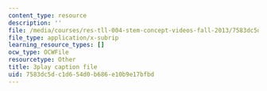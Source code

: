 ```yaml
---
content_type: resource
description: ''
file: /media/courses/res-tll-004-stem-concept-videos-fall-2013/7583dc5dc1d654d0b686e10b9e17bfbd_jwfeVqhqEB8.vtt
file_type: application/x-subrip
learning_resource_types: []
ocw_type: OCWFile
resourcetype: Other
title: 3play caption file
uid: 7583dc5d-c1d6-54d0-b686-e10b9e17bfbd
---
```

